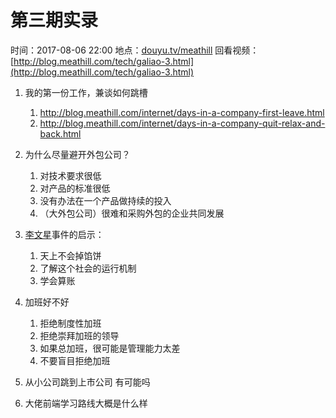 第三期实录
========

时间：2017-08-06 22:00
地点：[douyu.tv/meathill](http://douyu.tv/meathill)
回看视频：[http://blog.meathill.com/tech/galiao-3.html](http://blog.meathill.com/tech/galiao-3.html)

1. 我的第一份工作，兼谈如何跳槽
    1. http://blog.meathill.com/internet/days-in-a-company-first-leave.html
    2. http://blog.meathill.com/internet/days-in-a-company-quit-relax-and-back.html

2. 为什么尽量避开外包公司？
    1. 对技术要求很低
    2. 对产品的标准很低
    3. 没有办法在一个产品做持续的投入
    4. （大外包公司）很难和采购外包的企业共同发展

3. [李文星](https://www.google.co.jp/search?q=%E6%9D%8E%E6%96%87%E6%98%9F&oq=%E6%9D%8E%E6%96%87%E6%98%9F&aqs=chrome..69i57j0l5.2271j0j1&sourceid=chrome&ie=UTF-8)事件的启示：
    1. 天上不会掉馅饼
    2. 了解这个社会的运行机制
    3. 学会算账

4. 加班好不好
    1. 拒绝制度性加班
    2. 拒绝崇拜加班的领导
    3. 如果总加班，很可能是管理能力太差
    4. 不要盲目拒绝加班

5. 从小公司跳到上市公司 有可能吗

6. 大佬前端学习路线大概是什么样